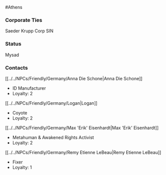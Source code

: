 #Athens 
### Corporate Ties
Saeder Krupp Corp SIN
### Status
Mysad
### Contacts
[[../../NPCs/Friendly/Germany/Anna Die Schone|Anna Die Schone]]
- ID Manufacturer
- Loyalty: 2

[[../../NPCs/Friendly/Germany/Logan|Logan]]
- Coyote
- Loyalty: 2

[[../../NPCs/Friendly/Germany/Max 'Erik' Eisenhardt|Max 'Erik' Eisenhardt]]
- Metahuman & Awakened Rights Activist
- Loyalty: 2

[[../../NPCs/Friendly/Germany/Remy Etienne LeBeau|Remy Etienne LeBeau]]
- Fixer
- Loyalty: 1